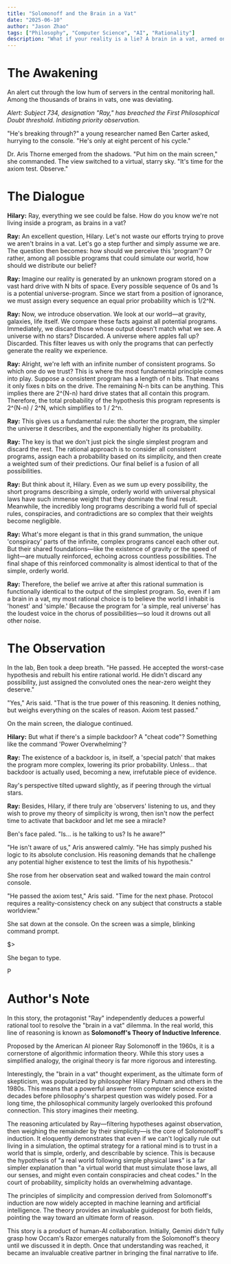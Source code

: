 ```yaml
---
title: "Solomonoff and the Brain in a Vat"
date: "2025-06-10"
author: "Jason Zhao"
tags: ["Philosophy", "Computer Science", "AI", "Rationality"]
description: "What if your reality is a lie? A brain in a vat, armed only with pure logic, is about to challenge its creator. This is the story of where reason ends."
---
```


# The Awakening

An alert cut through the low hum of servers in the central monitoring hall. Among the thousands of brains in vats, one was deviating.

*Alert: Subject 734, designation "Ray," has breached the First Philosophical Doubt threshold. Initiating priority observation.*

"He's breaking through?" a young researcher named Ben Carter asked, hurrying to the console. "He's only at eight percent of his cycle."

Dr. Aris Thorne emerged from the shadows. "Put him on the main screen," she commanded. The view switched to a virtual, starry sky. "It's time for the axiom test. Observe."

# The Dialogue

**Hilary:** Ray, everything we see could be false. How do you know we're not living inside a program, as brains in a vat?

**Ray:** An excellent question, Hilary. Let's not waste our efforts trying to prove we aren't brains in a vat. Let's go a step further and simply assume we are. The question then becomes: how should we perceive this 'program'? Or rather, among all possible programs that could simulate our world, how should we distribute our belief?

**Ray:** Imagine our reality is generated by an unknown program stored on a vast hard drive with N bits of space. Every possible sequence of 0s and 1s is a potential universe-program. Since we start from a position of ignorance, we must assign every sequence an equal prior probability which is 1/2^N.

**Ray:** Now, we introduce observation. We look at our world—at gravity, galaxies, life itself. We compare these facts against all potential programs. Immediately, we discard those whose output doesn't match what we see. A universe with no stars? Discarded. A universe where apples fall up? Discarded. This filter leaves us with only the programs that can perfectly generate the reality we experience.

**Ray:** Alright, we're left with an infinite number of consistent programs. So which one do we trust? This is where the most fundamental principle comes into play. Suppose a consistent program has a length of n bits. That means it only fixes n bits on the drive. The remaining N-n bits can be anything. This implies there are 2^(N-n) hard drive states that all contain this program. Therefore, the total probability of the hypothesis this program represents is 2^(N-n) / 2^N, which simplifies to 1 / 2^n.

**Ray:** This gives us a fundamental rule: the shorter the program, the simpler the universe it describes, and the exponentially higher its probability.

**Ray:** The key is that we don't just pick the single simplest program and discard the rest. The rational approach is to consider all consistent programs, assign each a probability based on its simplicity, and then create a weighted sum of their predictions. Our final belief is a fusion of all possibilities.

**Ray:** But think about it, Hilary. Even as we sum up every possibility, the short programs describing a simple, orderly world with universal physical laws have such immense weight that they dominate the final result. Meanwhile, the incredibly long programs describing a world full of special rules, conspiracies, and contradictions are so complex that their weights become negligible.

**Ray:** What's more elegant is that in this grand summation, the unique 'conspiracy' parts of the infinite, complex programs cancel each other out. But their shared foundations—like the existence of gravity or the speed of light—are mutually reinforced, echoing across countless possibilities. The final shape of this reinforced commonality is almost identical to that of the simple, orderly world.

**Ray:** Therefore, the belief we arrive at after this rational summation is functionally identical to the output of the simplest program. So, even if I am a brain in a vat, my most rational choice is to believe the world I inhabit is 'honest' and 'simple.' Because the program for 'a simple, real universe' has the loudest voice in the chorus of possibilities—so loud it drowns out all other noise.

# The Observation

In the lab, Ben took a deep breath. "He passed. He accepted the worst-case hypothesis and rebuilt his entire rational world. He didn't discard any possibility, just assigned the convoluted ones the near-zero weight they deserve."

"Yes," Aris said. "That is the true power of this reasoning. It denies nothing, but weighs everything on the scales of reason. Axiom test passed."

On the main screen, the dialogue continued.

**Hilary:** But what if there's a simple backdoor? A "cheat code"? Something like the command 'Power Overwhelming'?

**Ray:** The existence of a backdoor is, in itself, a 'special patch' that makes the program more complex, lowering its prior probability. Unless... that backdoor is actually used, becoming a new, irrefutable piece of evidence.

Ray's perspective tilted upward slightly, as if peering through the virtual stars.

**Ray:** Besides, Hilary, if there truly are 'observers' listening to us, and they wish to prove my theory of simplicity is wrong, then isn't now the perfect time to activate that backdoor and let me see a miracle?

Ben's face paled. "Is... is he talking to us? Is he aware?"

"He isn't aware of us," Aris answered calmly. "He has simply pushed his logic to its absolute conclusion. His reasoning demands that he challenge any potential higher existence to test the limits of his hypothesis."

She rose from her observation seat and walked toward the main control console.

"He passed the axiom test," Aris said. "Time for the next phase. Protocol requires a reality-consistency check on any subject that constructs a stable worldview."

She sat down at the console. On the screen was a simple, blinking command prompt.

$>

She began to type.

P

# Author's Note

In this story, the protagonist "Ray" independently deduces a powerful rational tool to resolve the "brain in a vat" dilemma. In the real world, this line of reasoning is known as **Solomonoff's Theory of Inductive Inference**.

Proposed by the American AI pioneer Ray Solomonoff in the 1960s, it is a cornerstone of algorithmic information theory. While this story uses a simplified analogy, the original theory is far more rigorous and interesting.

Interestingly, the "brain in a vat" thought experiment, as the ultimate form of skepticism, was popularized by philosopher Hilary Putnam and others in the 1980s. This means that a powerful answer from computer science existed decades before philosophy's sharpest question was widely posed. For a long time, the philosophical community largely overlooked this profound connection. This story imagines their meeting.

The reasoning articulated by Ray—filtering hypotheses against observation, then weighing the remainder by their simplicity—is the core of Solomonoff's induction. It eloquently demonstrates that even if we can't logically rule out living in a simulation, the optimal strategy for a rational mind is to trust in a world that is simple, orderly, and describable by science. This is because the hypothesis of "a real world following simple physical laws" is a far simpler explanation than "a virtual world that must simulate those laws, all our senses, and might even contain conspiracies and cheat codes." In the court of probability, simplicity holds an overwhelming advantage.

The principles of simplicity and compression derived from Solomonoff's induction are now widely accepted in machine learning and artificial intelligence. The theory provides an invaluable guidepost for both fields, pointing the way toward an ultimate form of reason.

This story is a product of human-AI collaboration. Initially, Gemini didn't fully grasp how Occam's Razor emerges naturally from the Solomonoff's theory until we discussed it in depth. Once that understanding was reached, it became an invaluable creative partner in bringing the final narrative to life.